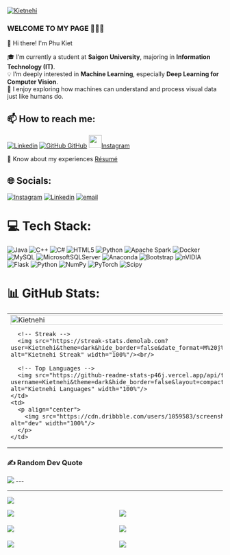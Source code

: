 
[![Kietnehi](https://datalushq.com/wp-content/uploads/2022/07/icon_2.gif)](https://github.com/Kietnehi)
### WELCOME TO MY PAGE 👋👋👋
👋 Hi there! I'm Phu Kiet

🎓 I’m currently a student at **Saigon University**, majoring in **Information Technology (IT)**.  
💡 I’m deeply interested in **Machine Learning**, especially **Deep Learning for Computer Vision**.  
🚀 I enjoy exploring how machines can understand and process visual data just like humans do.
## 📫 How to reach me: 

[![Linkedin](https://i.stack.imgur.com/gVE0j.png)](https://www.linkedin.com/in/kiet-truong-63b302306/) [![GitHub](https://i.stack.imgur.com/tskMh.png) GitHub]() <a href="https://www.instagram.com/kitnehi_18/">
  <img src="https://upload.wikimedia.org/wikipedia/commons/a/a5/Instagram_icon.png" width="30" />Instagram
</a>

📄 Know about my experiences [Résumé](https://drive.google.com/file/d/1m3WEEOR22buEBEZ2NcXGbV72aJ1J3eiD/view?usp=sharing)

## 🌐 Socials:
[![Instagram](https://img.shields.io/badge/Instagram-%23E4405F.svg?logo=Instagram&logoColor=white)](https://instagram.com/https://www.instagram.com/kitnehi_18/) [![Linkedin](https://i.stack.imgur.com/gVE0j.png)](https://www.linkedin.com/in/kiet-truong-63b302306/)
 [![email](https://img.shields.io/badge/Email-D14836?logo=gmail&logoColor=white)](mailto:truongquockiet1211@gmail.com) 

# 💻 Tech Stack:
![Java](https://img.shields.io/badge/java-%23ED8B00.svg?style=for-the-badge&logo=openjdk&logoColor=white) ![C++](https://img.shields.io/badge/c++-%2300599C.svg?style=for-the-badge&logo=c%2B%2B&logoColor=white) ![C#](https://img.shields.io/badge/c%23-%23239120.svg?style=for-the-badge&logo=csharp&logoColor=white) ![HTML5](https://img.shields.io/badge/html5-%23E34F26.svg?style=for-the-badge&logo=html5&logoColor=white) ![Python](https://img.shields.io/badge/python-3670A0?style=for-the-badge&logo=python&logoColor=ffdd54) ![Apache Spark](https://img.shields.io/badge/Apache%20Spark-FDEE21?style=for-the-badge&logo=apachespark&logoColor=black) ![Docker](https://img.shields.io/badge/docker-%230db7ed.svg?style=for-the-badge&logo=docker&logoColor=white) ![MySQL](https://img.shields.io/badge/mysql-4479A1.svg?style=for-the-badge&logo=mysql&logoColor=white) ![MicrosoftSQLServer](https://img.shields.io/badge/Microsoft%20SQL%20Server-CC2927?style=for-the-badge&logo=microsoft%20sql%20server&logoColor=white) ![Anaconda](https://img.shields.io/badge/Anaconda-%2344A833.svg?style=for-the-badge&logo=anaconda&logoColor=white) ![Bootstrap](https://img.shields.io/badge/bootstrap-%238511FA.svg?style=for-the-badge&logo=bootstrap&logoColor=white) ![nVIDIA](https://img.shields.io/badge/cuda-000000.svg?style=for-the-badge&logo=nVIDIA&logoColor=green) ![Flask](https://img.shields.io/badge/flask-%23000.svg?style=for-the-badge&logo=flask&logoColor=white) ![Python](https://img.shields.io/badge/python-3670A0?style=for-the-badge&logo=python&logoColor=ffdd54) ![NumPy](https://img.shields.io/badge/numpy-%23013243.svg?style=for-the-badge&logo=numpy&logoColor=white) ![PyTorch](https://img.shields.io/badge/PyTorch-%23EE4C2C.svg?style=for-the-badge&logo=PyTorch&logoColor=white) ![Scipy](https://img.shields.io/badge/SciPy-%230C55A5.svg?style=for-the-badge&logo=scipy&logoColor=%white)
# 📊 GitHub Stats:

<table style="width:100%;">
  <tr>
    <td>
      <!-- Stats -->
      <img src="https://github-readme-stats-p46j.vercel.app/api?username=Kietnehi&theme=dark&hide_border=false&include_all_commits=true&count_private=true&show_icons=true&cache_seconds=86400" alt="Kietnehi" width="100%"/><br/>

      <!-- Streak -->
      <img src="https://streak-stats.demolab.com?user=Kietnehi&theme=dark&hide_border=false&date_format=M%20j%5B%2C%20Y%5D&cache_seconds=86400" alt="Kietnehi Streak" width="100%"/><br/>

      <!-- Top Languages -->
      <img src="https://github-readme-stats-p46j.vercel.app/api/top-langs/?username=Kietnehi&theme=dark&hide_border=false&layout=compact&langs_count=8&cache_seconds=518400" alt="Kietnehi Languages" width="100%"/>
    </td>
    <td>
      <p align="center"> 
        <img src="https://cdn.dribbble.com/users/1059583/screenshots/4171367/coding-freak.gif" alt="dev" width="100%"/>
      </p>
    </td>
  </tr>
</table>






### ✍️ Random Dev Quote 
![](https://quotes-github-readme.vercel.app/api?type=horizontal&theme=radical) ---


---
[![](https://visitcount.itsvg.in/api?id=Kietnehi&icon=0&color=0)](https://visitcount.itsvg.in)

<!-- Proudly created with GPRM ( https://gprm.itsvg.in ) -->
<!-- Proudly created with GPRM ( https://gprm.itsvg.in ) -->
<!-- Proudly created with GPRM ( https://gprm.itsvg.in ) -->
<!-- Proudly created with GPRM ( https://gprm.itsvg.in ) -->
<!-- Proudly created with GPRM ( https://gprm.itsvg.in ) -->
<div style="display: grid; grid-template-columns: repeat(2, 1fr); gap: 20px;">

  <a href="https://github.com/Kietnehi/ObjectDetection_Using_YOLO">
    <img align="center" src="https://github-readme-stats-p46j.vercel.app/api/pin/?username=Kietnehi&repo=ObjectDetection_Using_YOLO&theme=merko&cache_seconds=864000" />
  </a>    

  <a href="https://github.com/Kietnehi/ImageClassification">
    <img align="center" src="https://github-readme-stats-p46j.vercel.app/api/pin/?username=Kietnehi&repo=ImageClassification&theme=merko&cache_seconds=864000" />
  </a>

  <a href="https://github.com/Kietnehi/WebScrapingAndMakePredict">
    <img align="center" src="https://github-readme-stats-p46j.vercel.app/api/pin/?username=Kietnehi&repo=WebScrapingAndMakePredict&theme=gruvbox&cache_seconds=864000" />
  </a>    

  <a href="https://github.com/Kietnehi/DoAnFabricAgency">
    <img align="center" src="https://github-readme-stats-p46j.vercel.app/api/pin/?username=Kietnehi&repo=DoAnFabricAgency&theme=dark&cache_seconds=864000" />
  </a>

  <a href="https://github.com/Kietnehi/Fake-news-detection">
    <img align="center" src="https://github-readme-stats-p46j.vercel.app/api/pin/?username=Kietnehi&repo=Fake-news-detection&theme=dracula&cache_seconds=864000" />
  </a>

  <a href="https://github.com/Kietnehi/Housing_price_prediction">
    <img align="center" src="https://github-readme-stats-p46j.vercel.app/api/pin/?username=Kietnehi&repo=Housing_price_prediction&theme=radical&cache_seconds=864000" />
  </a>
</div>

